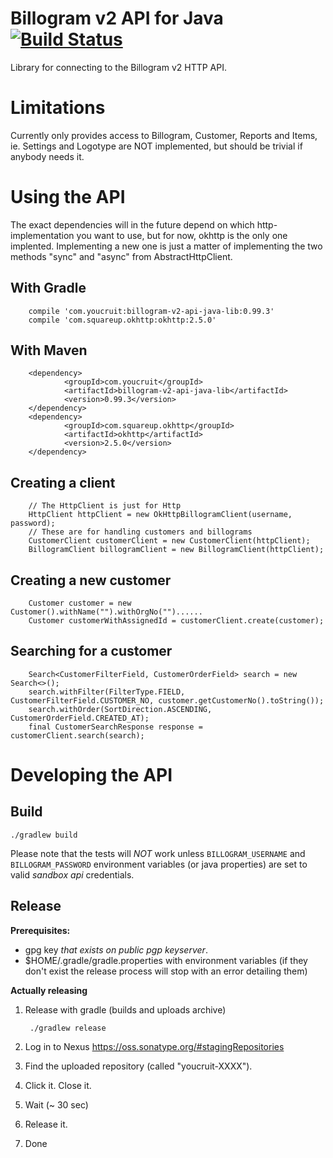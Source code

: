 Billogram v2 API for Java [![Build Status](https://travis-ci.org/YouCruit/billogram-v2-api-java-lib.svg?branch=master)](https://travis-ci.org/YouCruit/billogram-v2-api-java-lib)
=========================

Library for connecting to the Billogram v2 HTTP API.

Limitations
===========

Currently only provides access to Billogram, Customer, Reports and Items, ie. Settings and
Logotype are NOT implemented, but should be trivial if anybody needs it.


Using the API
=============================

The exact dependencies will in the future depend on which http-implementation you want to use,
but for now, okhttp is the only one implented. Implementing a new one is just a matter of implementing the
two methods "sync" and "async" from AbstractHttpClient.


With Gradle
-----------

        compile 'com.youcruit:billogram-v2-api-java-lib:0.99.3'
        compile 'com.squareup.okhttp:okhttp:2.5.0'

With Maven
----------

        <dependency>
                <groupId>com.youcruit</groupId>
                <artifactId>billogram-v2-api-java-lib</artifactId>
                <version>0.99.3</version>
        </dependency>
        <dependency>
                <groupId>com.squareup.okhttp</groupId>
                <artifactId>okhttp</artifactId>
                <version>2.5.0</version>
        </dependency>

Creating a client
-----------------

        // The HttpClient is just for Http
        HttpClient httpClient = new OkHttpBillogramClient(username, password);
        // These are for handling customers and billograms
        CustomerClient customerClient = new CustomerClient(httpClient);
        BillogramClient billogramClient = new BillogramClient(httpClient);

Creating a new customer
-----------------------

        Customer customer = new Customer().withName("").withOrgNo("")......
        Customer customerWithAssignedId = customerClient.create(customer);

Searching for a customer
------------------------

        Search<CustomerFilterField, CustomerOrderField> search = new Search<>();
        search.withFilter(FilterType.FIELD, CustomerFilterField.CUSTOMER_NO, customer.getCustomerNo().toString());
        search.withOrder(SortDirection.ASCENDING, CustomerOrderField.CREATED_AT);
        final CustomerSearchResponse response = customerClient.search(search);

Developing the API
================

Build
-----

    ./gradlew build

Please note that the tests will *NOT* work unless `BILLOGRAM_USERNAME` and `BILLOGRAM_PASSWORD` environment variables (or java properties) are set to valid *sandbox api* credentials.

Release
-------

**Prerequisites:**

* gpg key *that exists on public pgp keyserver*.
* $HOME/.gradle/gradle.properties with environment variables (if they don't exist
  the release process will stop with an error detailing them)

**Actually releasing**

1. Release with gradle (builds and uploads archive)

        ./gradlew release
2. Log in to Nexus https://oss.sonatype.org/#stagingRepositories
3. Find the uploaded repository (called "youcruit-XXXX").
4. Click it. Close it.
5. Wait (~ 30 sec)
6. Release it.
7. Done
